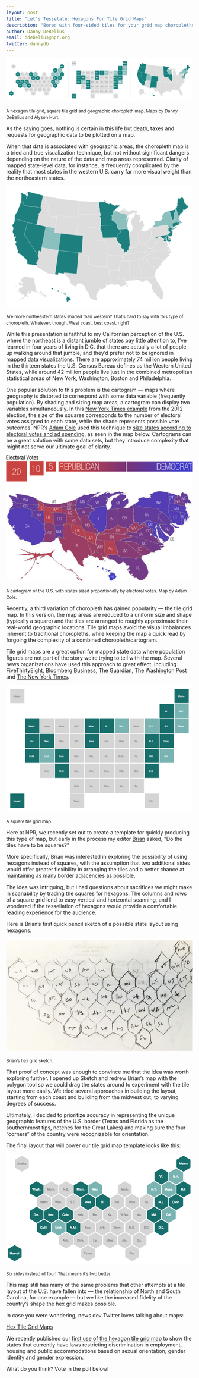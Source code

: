 ```yaml
---
layout: post
title: "Let’s Tesselate: Hexagons For Tile Grid Maps"
description: "Bored with four-sided tiles for your grid map choropleths? Add two sides and amaze your friends!"
author: Danny DeBelius
email: ddebelius@npr.org
twitter: dannydb
---
```


![A hexagon tile grid, square tile grid and geographic choropleth map. Maps by Danny DeBelius and Alyson Hurt](/img/posts/2015-05-11-hex-tile-maps/side-by-side.png)

<p class="caption"><small>A hexagon tile grid, square tile grid and geographic choropleth map. Maps by Danny DeBelius and Alyson Hurt.</small></p>

As the saying goes, nothing is certain in this life but death, taxes and requests for geographic data to be plotted on a map.

When that data is associated with geographic areas, the choropleth map is a tried and true visualization technique, but not without significant dangers depending on the nature of the data and map areas represented. Clarity of mapped state-level data, for instance, is frequently complicated by the reality that most states in the western U.S. carry far more visual weight than the northeastern states.

![Are more northeastern states shaded than western? That’s hard to say with this type of choropleth. Whatever, though. West coast, best coast, right?](/img/posts/2015-05-11-hex-tile-maps/geo-choropleth.png)

<p class="caption"><small>Are more northeastern states shaded than western? That’s hard to say with this type of choropleth. Whatever, though. West coast, best coast, right?</small></p>

While this presentation is faithful to my Californian perception of the U.S. where the northeast is a distant jumble of states pay little attention to, I’ve learned in four years of living in D.C. that there are actually a lot of people up walking around that jumble, and they’d prefer not to be ignored in mapped data visualizations. There are approximately 74 million people living in the thirteen states the U.S. Census Bureau defines as the Western United States, while around 42 million people live just in the combined metropolitan statistical areas of New York, Washington, Boston and Philadelphia.

One popular solution to this problem is the cartogram — maps where geography is distorted to correspond with some data variable (frequently population). By shading and sizing map areas, a cartogram can display two variables simultaneously. In this [New York Times example](http://elections.nytimes.com/2012/ratings/electoral-map) from the 2012 election, the size of the squares corresponds to the number of electoral votes assigned to each state, while the shade represents possible vote outcomes. NPR’s [Adam Cole](http://skunkbear.tumblr.com/) used this technique to [size states according to electoral votes and ad spending](http://www.npr.org/blogs/itsallpolitics/2012/11/01/163632378/a-campaign-map-morphed-by-money), as seen in the map below. Cartograms can be a great solution with some data sets, but they introduce complexity that might not serve our ultimate goal of clarity.

![A cartogram of the U.S. with states sized proportionally by electoral votes. Map by Adam Cole.](/img/posts/2015-05-11-hex-tile-maps/cartogram.jpg)

<p class="caption"><small>A cartogram of the U.S. with states sized proportionally by electoral votes. Map by Adam Cole.</small></p>

Recently, a third variation of choropleth has gained popularity — the tile grid map. In this version, the map areas are reduced to a uniform size and shape (typically a square) and the tiles are arranged to roughly approximate their real-world geographic locations. Tile grid maps avoid the visual imbalances inherent to traditional choropleths, while keeping the map a quick read by forgoing the complexity of a combined choropleth/cartogram.

Tile grid maps are a great option for mapped state data where population figures are not part of the story we’re trying to tell with the map. Several news organizations have used this approach to great effect, including [FiveThirtyEight](http://fivethirtyeight.com/features/where-your-state-gets-its-money/), [Bloomberg Business](http://www.bloomberg.com/graphics/2015-pace-of-social-change/),  [The Guardian](http://www.theguardian.com/us-news/ng-interactive/2014/oct/22/-sp-voting-rights-identification-how-friendly-is-your-state), [The Washington Post](http://www.washingtonpost.com/graphics/health/how-fast-does-measles-spread/) and [The New York Times](http://www.nytimes.com/interactive/2013/06/26/us/scotus-gay-marriage.html).

![A square tile grid map](/img/posts/2015-05-11-hex-tile-maps/square-tiles.png)

<p class="caption"><small>A square tile grid map.</small></p>

Here at NPR, we recently set out to create a template for quickly producing this type of map, but early in the process my editor [Brian](https://twitter.com/brianboyer) asked, “Do the tiles have to be squares?”

More specifically, Brian was interested in exploring the possibility of using hexagons instead of squares, with the assumption that two additional sides would offer greater flexibility in arranging the tiles and a better chance at maintaining as many border adjacencies as possible.

The idea was intriguing, but I had questions about sacrifices we might make in scanability by trading the squares for hexagons. The columns and rows of a square grid lend to easy vertical and horizontal scanning, and I wondered if the tessellation of hexagons would provide a comfortable reading experience for the audience.

Here is Brian’s first quick pencil sketch of a possible state layout using hexagons:

![Brian’s hex grid sketch.](/img/posts/2015-05-11-hex-tile-maps/sketch.png)

<p class="caption"><small>Brian’s hex grid sketch.</small></p>

That proof of concept was enough to convince me that the idea was worth exploring further. I opened up Sketch and redrew Brian’s map with the polygon tool so we could drag the states around to experiment with the tile layout more easily. We tried several approaches in building the layout, starting from each coast and building from the midwest out, to varying degrees of success.

Ultimately, I decided to prioritize accuracy in representing the unique geographic features of the U.S. border (Texas and Florida as the southernmost tips, notches for the Great Lakes) and making sure the four “corners” of the country were recognizable for orientation.

The final layout that will power our tile grid map template looks like this:

![Six sides instead of four! That means it’s two better, right?](/img/posts/2015-05-11-hex-tile-maps/hex-tiles.png)

<p class="caption"><small>Six sides instead of four! That means it’s two better.</small></p>

This map still has many of the same problems that other attempts at a tile layout of the U.S. have fallen into — the relationship of North and South Carolina, for one example — but we like the increased fidelity of the country’s shape the hex grid makes possible.

In case you were wondering, news dev Twitter loves talking about maps:

<a class="twitter-timeline" href="/dannydb/timelines/597828393728614400" data-widget-id="597829807565594626">Hex Tile Grid Maps</a>

<script>!function(d,s,id){var js,fjs=d.getElementsByTagName(s)[0],p=/^http:/.test(d.location)?'http':'https';if(!d.getElementById(id)){js=d.createElement(s);js.id=id;js.src=p+"://platform.twitter.com/widgets.js";fjs.parentNode.insertBefore(js,fjs);}}(document,"script","twitter-wjs");</script>

We recently published our [first use of the hexagon tile grid map](http://www.npr.org/blogs/itsallpolitics/2015/04/28/402774189/activists-urge-states-to-protect-the-civil-rights-of-lgbt-people) to show the states that currently have laws restricting discrimination in employment, housing and public accommodations based on sexual orientation, gender identity and gender expression.

What do you think? Vote in the poll below!

<script src="http://assets-polarb-com.a.ssl.fastly.net/assets/polar-embedded.js" async="true" data-publisher="dannydb" data-poll-id="220963"></script>
